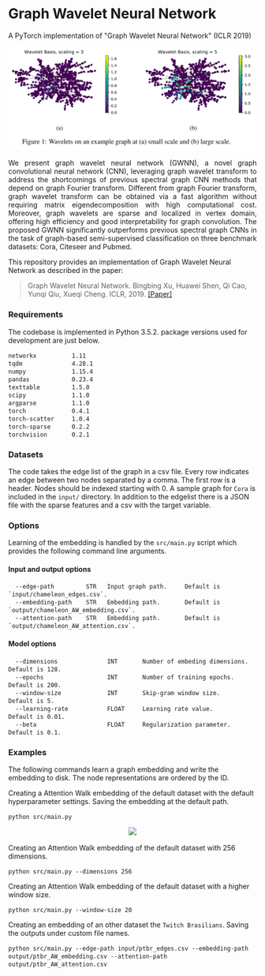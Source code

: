 Graph Wavelet Neural Network
============================================
A PyTorch implementation of "Graph Wavelet Neural Network" (ICLR 2019)
<div style="text-align:center"><img src ="gwnn.jpg" ,width=720/></div>
<p align="justify">
We present graph wavelet neural network (GWNN), a novel graph convolutional neural network (CNN), leveraging graph wavelet transform to address the shortcomings of previous spectral graph CNN methods that depend on graph Fourier transform. Different from graph Fourier transform, graph wavelet transform can be obtained via a fast algorithm without requiring matrix eigendecomposition with high computational cost. Moreover, graph wavelets are sparse and localized in vertex domain, offering high efficiency and good interpretability for graph convolution. The proposed GWNN significantly outperforms previous spectral graph CNNs in the task of graph-based semi-supervised classification on three benchmark datasets: Cora, Citeseer and Pubmed.</p>

This repository provides an implementation of Graph Wavelet Neural Network as described in the paper:

> Graph Wavelet Neural Network.
> Bingbing Xu, Huawei Shen, Qi Cao, Yunqi Qiu, Xueqi Cheng.
> ICLR, 2019.
> [[Paper]](https://openreview.net/forum?id=H1ewdiR5tQ)

### Requirements

The codebase is implemented in Python 3.5.2. package versions used for development are just below.
```
networkx          1.11
tqdm              4.28.1
numpy             1.15.4
pandas            0.23.4
texttable         1.5.0
scipy             1.1.0
argparse          1.1.0
torch             0.4.1
torch-scatter     1.0.4
torch-sparse      0.2.2
torchvision       0.2.1
```
### Datasets

The code takes the edge list of the graph in a csv file. Every row indicates an edge between two nodes separated by a comma. The first row is a header. Nodes should be indexed starting with 0. A sample graph for `Cora` is included in the  `input/` directory. In addition to the edgelist there is a JSON file with the sparse features and a csv with the target variable.


### Options

Learning of the embedding is handled by the `src/main.py` script which provides the following command line arguments.

#### Input and output options

```
  --edge-path         STR   Input graph path.     Default is `input/chameleon_edges.csv`.
  --embedding-path    STR   Embedding path.       Default is `output/chameleon_AW_embedding.csv`.
  --attention-path    STR   Embedding path.       Default is `output/chameleon_AW_attention.csv`.
```

#### Model options

```
  --dimensions              INT       Number of embeding dimensions.        Default is 128.
  --epochs                  INT       Number of training epochs.            Default is 200.
  --window-size             INT       Skip-gram window size.                Default is 5.
  --learning-rate           FLOAT     Learning rate value.                  Default is 0.01.
  --beta                    FLOAT     Regularization parameter.             Default is 0.1.
```

### Examples

The following commands learn a graph embedding and write the embedding to disk. The node representations are ordered by the ID.

Creating a Attention Walk embedding of the default dataset with the default hyperparameter settings. Saving the embedding at the default path.

```
python src/main.py
```
<p align="center">
<img style="float: center;" src="attention_walk_run_example.jpg">
</p>

Creating an Attention Walk embedding of the default dataset with 256 dimensions.

```
python src/main.py --dimensions 256
```

Creating an Attention Walk embedding of the default dataset with a higher window size.

```
python src/main.py --window-size 20
```

Creating an embedding of an other dataset the `Twitch Brasilians`. Saving the outputs under custom file names.

```
python src/main.py --edge-path input/ptbr_edges.csv --embedding-path output/ptbr_AW_embedding.csv --attention-path output/ptbr_AW_attention.csv
```
